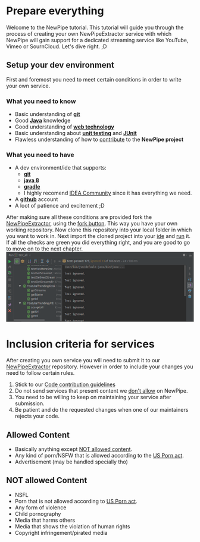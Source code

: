 # Prepare everything

Welcome to the NewPipe tutorial. This tutorial will guide you through the process of creating your own NewPipeExtractor
service with which NewPipe will gain support for a dedicated streaming service like YouTube, Vimeo or SournCloud. Let's
dive right. ;D

## Setup your dev environment

First and foremost you need to meet certain conditions in order to write your own service.

### What you need to know

- Basic understanding of __[git](https://try.github.io)__
- Good __[Java](http://whatpixel.com/best-java-books/)__ knowledge
- Good understanding of __[web technology](https://www.w3schools.com/)__
- Basic understanding about __[unit testing](http://www.vogella.com/tutorials/JUnit/article.html)__ and __[JUnit](https://junit.org/)__
- Flawless understanding of how to [contribute](https://github.com/TeamNewPipe/NewPipe/blob/dev/.github/CONTRIBUTING.md#code-contribution) to the __NewPipe project__

### What you need to have

- A dev environment/ide that supports:
    - __[git](https://git-scm.com/downloads/guis)__
    - __[java 8](https://www.java.com/en/download/faq/java8.xml)__
    - __[gradle](https://gradle.org/)__
    - I highly recomend [IDEA Community](https://www.jetbrains.com/idea/) since it has everything we need.
- A __[github](https://github.com/)__ account
- A loot of patience and excitement ;D

After making sure all these conditions are provided fork the [NewPipeExtractor](https://github.com/TeamNewPipe/NewPipeExtractor),
using the [fork button](https://github.com/TeamNewPipe/NewPipeExtractor#fork-destination-box).
This way you have your own working repository. Now clone this repository into your local folder in which you want to work in.
Next import the cloned project into your [ide](https://www.jetbrains.com/help/idea/configuring-projects.html#importing-project)
and [run](https://www.jetbrains.com/help/idea/performing-tests.html) it.
If all the checks are green you did everything right, and you are good to go to move on to the next chapter.
![tests passed on idea](img/prepare_tests_passed.png)

# Inclusion criteria for services

After creating you own service you will need to submit it to our [NewPipeExtractor](https://github.com/teamnewpipe/newpipeextractor)
 repository. However in order to include your changes you need to follow certain rules.

1. Stick to our [Code contribution guidelines](https://github.com/TeamNewPipe/NewPipe/blob/dev/.github/CONTRIBUTING.md#code-contribution)
2. Do not send services that present content we [don't allow](#not-allowed-content) on NewPipe.
3. You need to be willing to keep on maintaining your service after submission.
4. Be patient and do the requested changes when one of our maintainers rejects your code.

## Allowed Content

- Basically anything except [NOT allowed content](#not-allowed-content).
- Any kind of porn/NSFW that is allowed according to the [US Porn act](https://www.justice.gov/archive/opa/pr/2003/April/03_ag_266.htm).
- Advertisement (may be handled specially tho)

## NOT allowed Content

- NSFL
- Porn that is not allowed according to [US Porn act](https://www.justice.gov/archive/opa/pr/2003/April/03_ag_266.htm).
- Any form of violence
- Child pornography
- Media that harms others
- Media that shows the violation of human rights
- Copyright infringement/pirated media




